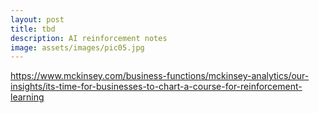 ```yaml
---
layout: post
title: tbd
description: AI reinforcement notes
image: assets/images/pic05.jpg
---
```

https://www.mckinsey.com/business-functions/mckinsey-analytics/our-insights/its-time-for-businesses-to-chart-a-course-for-reinforcement-learning
